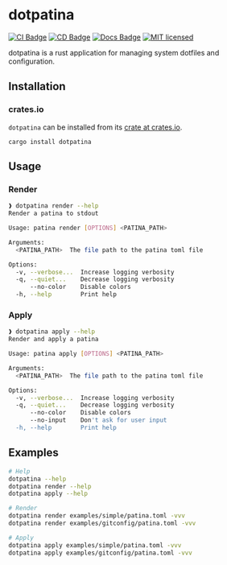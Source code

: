 # dotpatina

[![CI Badge](https://github.com/axis7818/dotpatina/actions/workflows/continuous-integration.yaml/badge.svg?branch=main)](https://github.com/axis7818/patina/actions/workflows/continuous-integration.yaml)
[![CD Badge](https://github.com/axis7818/dotpatina/actions/workflows/continuous-deployment.yaml/badge.svg?branch=main)](https://github.com/axis7818/patina/actions/workflows/continuous-deployment.yaml)
[![Docs Badge](https://github.com/axis7818/dotpatina/actions/workflows/generate-docs.yaml/badge.svg)](https://camerontaylor.dev/dotpatina/dotpatina/index.html)
[![MIT licensed](https://img.shields.io/badge/license-MIT-blue.svg)](./LICENSE)

dotpatina is a rust application for managing system dotfiles and configuration.

## Installation

### crates.io

`dotpatina` can be installed from its [crate at crates.io](https://crates.io/crates/dotpatina).

`cargo install dotpatina`

## Usage

### Render

```sh
❱ dotpatina render --help
Render a patina to stdout

Usage: patina render [OPTIONS] <PATINA_PATH>

Arguments:
  <PATINA_PATH>  The file path to the patina toml file

Options:
  -v, --verbose...  Increase logging verbosity
  -q, --quiet...    Decrease logging verbosity
      --no-color    Disable colors
  -h, --help        Print help
```

### Apply

```sh
❱ dotpatina apply --help
Render and apply a patina

Usage: patina apply [OPTIONS] <PATINA_PATH>

Arguments:
  <PATINA_PATH>  The file path to the patina toml file

Options:
  -v, --verbose...  Increase logging verbosity
  -q, --quiet...    Decrease logging verbosity
      --no-color    Disable colors
      --no-input    Don't ask for user input
  -h, --help        Print help
```

## Examples

```sh
# Help
dotpatina --help
dotpatina render --help
dotpatina apply --help

# Render
dotpatina render examples/simple/patina.toml -vvv
dotpatina render examples/gitconfig/patina.toml -vvv

# Apply
dotpatina apply examples/simple/patina.toml -vvv
dotpatina apply examples/gitconfig/patina.toml -vvv
```
